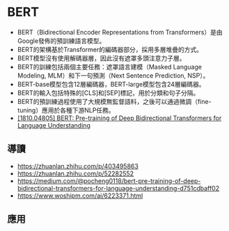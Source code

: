 # BERT 
- BERT（Bidirectional Encoder Representations from Transformers）是由Google發佈的預訓練語言模型。
- BERT的架構基於Transformer的編碼器部分，採用多層堆疊的方式。
- BERT模型沒有使用解碼器層，因此沒有遮罩多頭注意力子層。
- BERT的訓練包括兩個主要任務：遮罩語言建模（Masked Language Modeling, MLM）和下一句預測（Next Sentence Prediction, NSP）。
- BERT-base模型包含12層編碼器，BERT-large模型包含24層編碼器。
- BERT的輸入包括特殊的[CLS]和[SEP]標記，用於分類和句子分隔。
- BERT的預訓練過程使用了大規模無監督語料，之後可以通過微調（fine-tuning）應用於各種下游NLP任務。
- [[1810.04805] BERT: Pre-training of Deep Bidirectional Transformers for Language Understanding](https://arxiv.org/abs/1810.04805)

## 導讀
- https://zhuanlan.zhihu.com/p/403495863
- https://zhuanlan.zhihu.com/p/52282552
- https://medium.com/@pocheng0118/bert-pre-training-of-deep-bidirectional-transformers-for-language-understanding-d751cdbaff02
- https://www.woshipm.com/ai/6223371.html

## 應用
